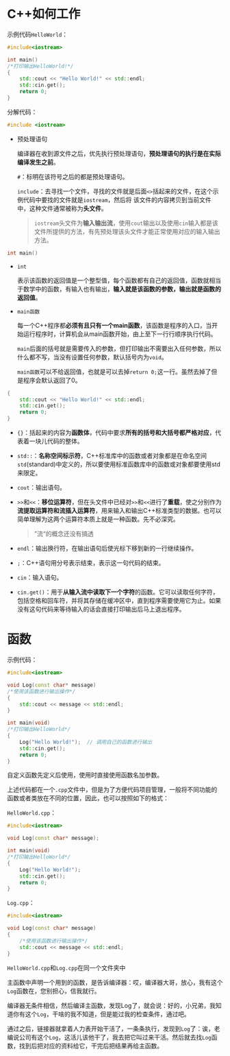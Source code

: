 #  C++如何工作

示例代码`HelloWorld`：

```c++
#include<iostream>

int main()
/*打印输出HelloWorld!*/
{
	std::cout << "Hello World!" << std::endl;
	std::cin.get();
	return 0;
}
```

分解代码：

```c++
#include <iostream>
```

- 预处理语句

  编译器在收到源文件之后，优先执行预处理语句，**预处理语句的执行是在实际编译发生之前**。

  `#`：标明在该符号之后的都是预处理语句。

  `include`：去寻找一个文件，寻找的文件就是后面`<>`括起来的文件，在这个示例代码中要找的文件就是`iostream`，然后将 该文件的内容拷贝到当前文件中，这种文件通常被称为**头文件**。

  > `iostream`头文件为**输入输出流**，使用`cout`输出以及使用`cin`输入都是该文件所提供的方法，有先预处理该头文件才能正常使用对应的输入输出方法。

```c++
int main()
```

- `int`

  表示该函数的返回值是一个整型值，每个函数都有自己的返回值，函数就相当于数学中的函数，有输入也有输出，**输入就是该函数的参数，输出就是函数的返回值**。

- `main函数`

  每一个C++程序都**必须有且只有一个main函数**，该函数是程序的入口，当开始运行程序时，计算机会从main函数开始，由上至下一行行顺序执行代码。

  `main`后面的括号就是需要传入的参数，但打印输出不需要出入任何参数，所以什么都不写，当没有设置任何参数，默认括号内为`void`。
  
  `main函数`可以不给返回值，也就是可以去掉`return 0;`这一行。虽然去掉了但是程序会默认返回了$0$。

```c++
{
    std::cout << "Hello World!" << std::endl;
    std::cin.get();
    return 0;
}
```

- `{}`：括起来的内容为**函数体**，代码中要求**所有的括号和大括号都严格对应**，代表着一块儿代码的整体。

- `std::`：**名称空间标示符**，C++标准库中的函数或者对象都是在命名空间`std`(standard)中定义的，所以要使用标准函数库中的函数或对象都要使用std来限定。

- `cout`：输出语句。

- `>>`和`<<`：**移位运算符**，但在头文件中已经对`>>`和`<<`进行了**重载**，使之分别作为**流提取运算符和流插入运算符**，用来输入和输出C++标准类型的数据。也可以简单理解为这两个运算符本质上就是一种函数。先不必深究。

  > ”流“的概念还没有搞透

- `endl`：输出换行符，在输出语句后使光标下移到新的一行继续操作。
- `;`：C++语句用分号表示结束，表示这一句代码的结束。
- `cin`：输入语句。
- `cin.get()`：用于**从输入流中读取下一个字符**的函数。它可以读取任何字符，包括空格和回车符，并将其存储在缓冲区中，直到程序需要使用它为止。如果没有这句代码来等待输入的话会直接打印输出后马上退出程序。

# 函数

示例代码：

```c++
#include<iostream>

void Log(const char* message)
/*使用该函数进行输出操作*/
{
	std::cout << message << std::endl;
}

int main(void)
/*打印输出HelloWorld*/
{
	Log("Hello World!");  // 调用自己的函数进行输出
	std::cin.get();
	return 0;
}
```

自定义函数先定义后使用，使用时直接使用函数名加参数。

上述代码都在一个`.cpp`文件中，但是为了方便代码项目管理，一般将不同功能的函数或者类放在不同的位置，因此，也可以按照如下的格式：

`HelloWorld.cpp`：

```c++
#include<iostream>

void Log(const char* message);

int main(void)
/*打印输出HelloWorld*/
{
	Log("Hello World!");
	std::cin.get();
	return 0;
}
```

`Log.cpp`：

```c++
#include<iostream>

void Log(const char* message)
{
	/*使用该函数进行输出操作*/
	std::cout << message << std::endl;
}
```

`HelloWorld.cpp`和`Log.cpp`在同一个文件夹中

主函数中声明一个用到的函数，是告诉编译器：哎，编译器大哥，放心，我有这个`Log`函数在，您别担心，信我就行。

编译器无条件相信，然后编译主函数，发现Log了，就会说：好的，小兄弟，我知道你有这个`Log`，干啥的我不知道，但是能过我的检查条件，通过吧。

通过之后，链接器就拿着人力表开始干活了，一条条执行，发现到`Log`了：诶，老编说公司有这个`Log`，这活儿该他干了，我去把它叫过来干活。然后就去找`Log`函数，找到后把对应的资料给它，干完后把结果再给主函数。

